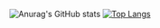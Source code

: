 ![Anurag's GitHub stats](https://github-readme-stats.vercel.app/api?username=piccori&count_private=true&theme=monokai)
[![Top Langs](https://github-readme-stats.vercel.app/api/top-langs/?username=piccori)](https://github.com/anuraghazra/github-readme-stats)
